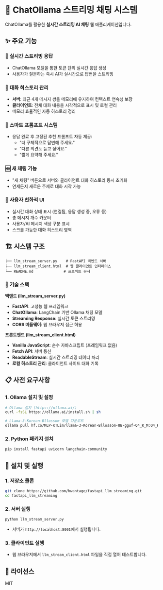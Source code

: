 
# 🤖 ChatOllama 스트리밍 채팅 시스템

ChatOllama를 활용한 **실시간 스트리밍 AI 채팅** 웹 애플리케이션입니다. 

## ✨ 주요 기능

### 🔄 **실시간 스트리밍 응답**
- ChatOllama 모델을 통한 토큰 단위 실시간 응답 생성
- 사용자가 질문하는 즉시 AI가 실시간으로 답변을 스트리밍

### 💬 **대화 히스토리 관리**
- **서버**: 최근 4개 메시지 쌍을 메모리에 유지하여 컨텍스트 연속성 보장
- **클라이언트**: 전체 대화 내용을 시각적으로 표시 및 로컬 관리
- 메모리 효율적인 자동 히스토리 정리

### 🎯 **스마트 프롬프트 시스템**
- 응답 완료 후 고정된 추천 프롬프트 자동 제공:
  - "더 구체적으로 답변해 주세요."
  - "다른 의견도 듣고 싶어요."
  - "짧게 요약해 주세요."

### 🆕 **새 채팅 기능**
- "새 채팅" 버튼으로 서버와 클라이언트 대화 히스토리 동시 초기화
- 언제든지 새로운 주제로 대화 시작 가능

### 🎨 **사용자 친화적 UI**
- 실시간 대화 상태 표시 (연결됨, 응답 생성 중, 오류 등)
- 총 메시지 개수 카운터
- 사용자/AI 메시지 색상 구분 표시
- 스크롤 가능한 대화 히스토리 영역

## 🏗️ 시스템 구조

```
├── llm_stream_server.py    # FastAPI 백엔드 서버
├── llm_stream_client.html  # 웹 클라이언트 인터페이스
└── README.md              # 프로젝트 문서
```

### 🔧 **기술 스택**

**백엔드 (llm_stream_server.py)**
- **FastAPI**: 고성능 웹 프레임워크
- **ChatOllama**: LangChain 기반 Ollama 채팅 모델
- **Streaming Response**: 실시간 토큰 스트리밍
- **CORS 미들웨어**: 웹 브라우저 접근 허용

**프론트엔드 (llm_stream_client.html)**
- **Vanilla JavaScript**: 순수 자바스크립트 (프레임워크 없음)
- **Fetch API**: 서버 통신
- **ReadableStream**: 실시간 스트리밍 데이터 처리
- **로컬 히스토리 관리**: 클라이언트 사이드 대화 기록

## 📋 사전 요구사항

### 1. **Ollama 설치 및 설정**
```bash
# Ollama 설치 (https://ollama.ai/)
curl -fsSL https://ollama.ai/install.sh | sh

# Llama-3-Korean-Bllossom 모델 다운로드
ollama pull hf.co/MLP-KTLim/llama-3-Korean-Bllossom-8B-gguf-Q4_K_M:Q4_K_M
```

### 2. **Python 패키지 설치**
```bash
pip install fastapi uvicorn langchain-community
```

## 🚀 설치 및 실행

### 1. **저장소 클론**
```bash
git clone https://github.com/hwantage/fastapi_llm_streaming.git
cd fastapi_llm_streaming
```

### 2. **서버 실행**
```bash
python llm_stream_server.py
```
- 서버가 `http://localhost:8001`에서 실행됩니다.

### 3. **클라이언트 실행**
- 웹 브라우저에서 `llm_stream_client.html` 파일을 직접 열어 테스트합니다.


## 📄 라이선스

MIT
